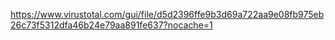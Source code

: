 https://www.virustotal.com/gui/file/d5d2396ffe9b3d69a722aa9e08fb975eb26c73f5312dfa46b24e79aa891fe637?nocache=1


